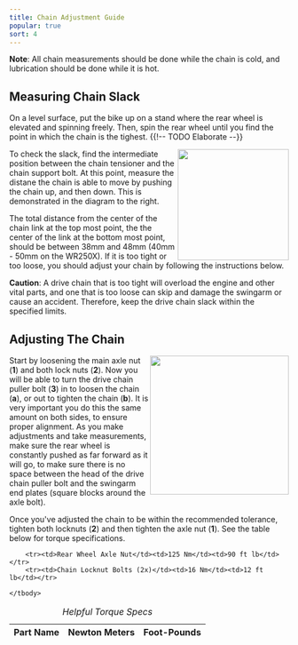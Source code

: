 ```yaml
---
title: Chain Adjustment Guide
popular: true
sort: 4
---
```


<div class='alert alert-info'>
	<strong>Note</strong>: All chain measurements should be done while the chain is cold, and lubrication should be done while it is hot.
</div>

## Measuring Chain Slack

On a level surface, put the bike up on a stand where the rear wheel is elevated and spinning freely. Then, spin the rear wheel until you find the point in which the chain is the tighest. {{!-- TODO Elaborate --}}

<a href='{{ site.staticContentUrl }}articles/chain-slack-measurement.jpg' data-featherlight='{{ site.staticContentUrl }}articles/chain-slack-measurement.jpg' target='_blank'>
	<img src='{{ site.staticContentUrl }}articles/chain-slack-measurement.jpg' align='right' width='200px'/>
</a>

To check the slack, find the intermediate position between the chain tensioner and the chain support bolt. At this point, measure the distane the chain is able to move by pushing the chain up, and then down. This is demonstrated in the diagram to the right.

The total distance from the center of the chain link at the top most point, the the center of the link at the bottom most point, should be between 38mm and 48mm (40mm - 50mm on the WR250X). If it is too tight or too loose, you should adjust your chain by following the instructions below.

<div class='alert alert-warning'>
	<strong>Caution</strong>: A drive chain that is too tight will overload the engine and other vital parts, and one that is too loose can skip and damage the swingarm or cause an accident. Therefore, keep the drive chain slack within the specified limits.
</div>


## Adjusting The Chain

<a href='{{ site.staticContentUrl }}articles/chain-adjustment.jpg' data-featherlight='{{ site.staticContentUrl }}articles/chain-adjustment.jpg' target='_blank'>
	<img src='{{ site.staticContentUrl }}articles/chain-adjustment.jpg' align='right' width='250px'/>
</a>

Start by loosening the main axle nut (**1**) and both lock nuts (**2**). Now you will be able to turn the drive chain puller bolt (**3**) in to loosen the chain (**a**), or out to tighten the chain (**b**). It is very important you do this the same amount on both sides, to ensure proper alignment. As you make adjustments and take measurements, make sure the rear wheel is constantly pushed as far forward as it will go, to make sure there is no space between the head of the drive chain puller bolt and the swingarm end plates (square blocks around the axle bolt).

Once you've adjusted the chain to be within the recommended tolerance, tighten both locknuts (**2**) and then tighten the axle nut (**1**). See the table below for torque specifications.

<table class='table table-striped data-table'>
	<caption><em>Helpful Torque Specs</em></caption>
	<thead>
		<tr>
			<th>Part Name</th>
			<th>Newton Meters</th>
			<th>Foot-Pounds</th>
		</tr>
	</thead>
	<tbody>
		
		<tr><td>Rear Wheel Axle Nut</td><td>125 Nm</td><td>90 ft lb</td></tr>
		<tr><td>Chain Locknut Bolts (2x)</td><td>16 Nm</td><td>12 ft lb</td></tr>
		
	</tbody>
</table>
